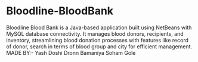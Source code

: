 # Bloodline-BloodBank
Bloodline Blood Bank is a Java-based application built using NetBeans with MySQL database connectivity. It manages blood donors, recipients, and inventory, streamlining blood donation processes with features like record of donor, search in terms of blood group and city  for efficient management.
MADE BY:- Yash Doshi
          Dronn Bamaniya
          Soham Gole
